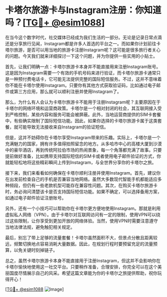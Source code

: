 # 卡塔尔旅游卡与Instagram注册：你知道吗？[[TG💪+ @esim1088](https://t.me/s/esim1088)]

在当今这个数字时代，社交媒体已经成为我们生活的一部分。无论是记录日常点滴还是分享旅行见闻，Instagram都是许多人首选的平台之一。而如果你计划前往卡塔尔旅游，是否可以用当地的旅游卡注册Instagram呢？这可能是很多旅行者关心的问题。今天我们就来详细探讨一下这个问题，并为你提供一些实用的小贴士。

首先，让我们明确一点：卡塔尔旅游卡本身并不能直接用来注册Instagram账号。这是因为Instagram需要一个有效的手机号码来进行验证，而卡塔尔旅游卡通常只是一种预付费电话卡，它可能无法提供完整的国际短信服务。不过，这并不意味着你不能在卡塔尔使用Instagram。只要你有其他方式获取验证码，比如通过电子邮件或第三方应用，那么就可以顺利注册并使用Instagram了。

那么，为什么有人会认为卡塔尔旅游卡不能用于注册Instagram呢？主要原因在于卡塔尔的网络环境和运营商政策。卡塔尔是一个相对封闭的社会，其互联网接入受到严格控制，某些内容和服务可能会被屏蔽。此外，当地运营商提供的SIM卡套餐中，有些确实限制了国际短信功能。因此，如果你选择的卡塔尔旅游卡属于这类套餐，就可能导致无法接收来自Instagram的验证短信。

但是，这并不妨碍你在卡塔尔享受Instagram带来的乐趣。实际上，卡塔尔是一个充满魅力的国家，拥有许多值得拍照留念的地方。从多哈市中心的高楼大厦到沙漠中的豪华酒店，再到传统阿拉伯市场的热闹景象，每一个角落都充满了故事。只要提前做好准备，比如携带支持国际短信的SIM卡或者使用电子邮件验证的方式，你就能轻松地将这些精彩瞬间上传到Instagram，与全世界分享你的卡塔尔之旅。

接下来，我们来看看如何确保在卡塔尔顺利注册并使用Instagram。首先，建议你在出发前检查自己的手机是否兼容当地网络。虽然大多数现代智能手机都能适应多种频段，但仍有一些老款机型可能存在兼容性问题。其次，在购买卡塔尔旅游卡时，务必询问清楚该卡是否支持国际短信功能。如果不确定，可以选择备用方案，如通过电子邮件验证注册账号。

另外，还有一个小技巧可以帮助你在卡塔尔更方便地使用Instagram。那就是利用虚拟私人网络（VPN）。由于卡塔尔对互联网访问有一定的限制，使用VPN可以绕过这些限制，让你享受到更加开放的网络体验。当然，使用VPN时需要注意遵守当地法律法规，避免触犯相关规定。

最后，别忘了带上足够的流量套餐！卡塔尔虽然面积不大，但景点分散且距离较远，频繁切换地点容易消耗大量数据。因此，在规划行程时要预留充足的流量预算，以免关键时刻掉链子。

总之，虽然卡塔尔旅游卡本身不能直接用于注册Instagram，但这并不会影响你在卡塔尔愉快地使用这一社交平台。只要稍作准备，合理安排，你完全可以在这个美丽国度尽情展示自己的风采。希望这篇文章能为你的卡塔尔之旅提供帮助，祝你玩得开心！

[[TG💪+ @esim1088](https://t.me/s/esim1088) ![Image](https://i.postimg.cc/4NQfJmqS/Snipaste-2025-05-13-00-14-12.png)]